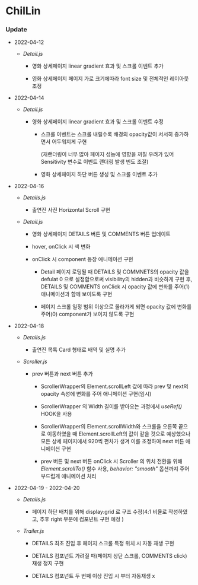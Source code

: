 # ChilLin

### Update

-  2022-04-12

   -  _Detail.js_

      -  영화 상세페이지 linear gradient 효과 및 스크롤 이벤트 추가

      -  영화 상세페이지 페이지 가로 크기에따라 font size 및 전체적인 레이아웃 조정

-  2022-04-14

   -  _Detail.js_

      -  영화 상세페이지 linear gradient 효과 및 스크롤 이벤트 수정

         -  스크롤 이벤트는 스크롤 내릴수록 배경의 opacity값이 서서히 증가하면서 어두워지게 구현

            (재랜더링이 너무 많아 페이지 성능에 영향을 끼칠 우려가 있어 Sensitivity 변수로 이벤트 랜더링 발생 빈도 조절)

         -  영화 상세페이지 하단 버튼 생성 및 스크롤 이벤트 추가

-  2022-04-16

   -  _Details.js_

      -  출연진 사진 Horizontal Scroll 구현

   -  _Detail.js_

      -  영화 상세페이지 DETAILS 버튼 및 COMMENTS 버튼 업데이트

      -  hover, onClick 시 색 변화

      -  onClick 시 component 등장 애니메이션 구현

         -  Detail 페이지 로딩될 때 DETAILS 및 COMMNETS의 opacity 값을 defulat 0 으로 설정함으로써 visibility의 hidden과 비슷하게 구현 후, DETAILS 및 COMMENTS onClick 시 opacity 값에 변화를 주어(1) 애니메이션과 함께 보이도록 구현

         -  페이지 스크롤 일정 범위 이상으로 올라가게 되면 opacity 값에 변화를 주어(0) component가 보이지 않도록 구현

-  2022-04-18

   -  _Details.js_

      -  출연진 목록 Card 형태로 배역 및 실명 추가

   -  _Scroller.js_

      -  prev 버튼과 next 버튼 추가

         -  ScrollerWrapper의 Element.scrollLeft 값에 따라 prev 및 next의 opacity 속성에 변화를 주어 애니메이션 구현(임시)

         -  ScrollerWrapper 의 Width 길이를 받아오는 과정에서 _useRef()_ HOOK을 사용

         -  ScrollerWrapper의 Element.scrollWidth와 스크롤을 오른쪽 끝으로 이동하였을 때 Element.scrollLeft의 값이 같을 것으로 예상했으나 모든 상세 페이지에서 920씩 편차가 생겨 이를 조정하여 next 버튼 애니메이션 구현

         -  prev 버튼 및 next 버튼 onClick 시 Scroller 의 위치 전환을 위해 _Element.scrollTo()_ 함수 사용, _behavior: "smooth"_ 옵션까지 주어 부드럽게 애니메이션 처리

-  2022-04-19 - 2022-04-20

   -  _Details.js_

      -  페이지 하단 배치를 위해 display:grid 로 구조 수정(4:1 비율로 작성하였고, 추후 right 부분에 컴포넌트 구현 예정 )

   -  _Trailer.js_

      -  DETAILS 최초 진입 후 페이지 스크롤 특정 위치 시 자동 재생 구현

      -  DETAILS 컴포넌트 가려질 때(페이지 상단 스크롤, COMMENTS click) 재생 정지 구현

      -  DETAILS 컴포넌트 두 번째 이상 진입 시 부터 자동재생 x
